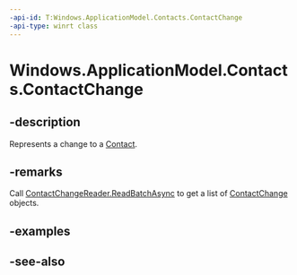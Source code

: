 ----api-id: T:Windows.ApplicationModel.Contacts.ContactChange
-api-type: winrt class
---<!-- Class syntax.public class ContactChange : Windows.ApplicationModel.Contacts.IContactChange--># Windows.ApplicationModel.Contacts.ContactChange## -descriptionRepresents a change to a [Contact](contact.md).## -remarksCall [ContactChangeReader.ReadBatchAsync](contactchangereader_readbatchasync.md) to get a list of [ContactChange](contactchange.md) objects.## -examples## -see-also